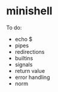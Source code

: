 # minishell

To do:
- echo $
- pipes
- redirections
- builtins
- signals
- return value
- error handling
- norm
